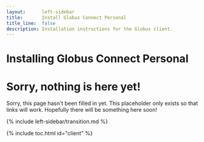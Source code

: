 ```yaml
---
layout:      left-sidebar
title:       Install Globus Connect Personal
title_line:  false
description: Installation instructions for the Globus client.
---
```


# Installing Globus Connect Personal

# Sorry, nothing is here yet!

Sorry, this page hasn't been filled in yet.  This placeholder only exists so
that links will work.  Hopefully there will be something here soon!

{% include left-sidebar/transition.md %}

{% include toc.html id="client" %}
